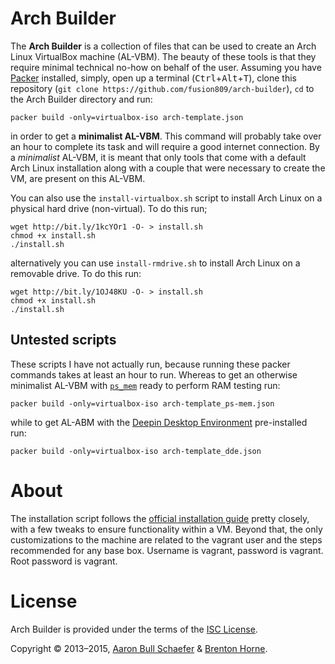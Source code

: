 # Arch Builder
The **Arch Builder** is a collection of files that can be used to create an Arch Linux VirtualBox machine (AL-VBM). The beauty of these tools is that they require minimal technical no-how on behalf of the user. Assuming you have [Packer](https://packer.io) installed, simply, open up a terminal (<kbd>Ctrl</kbd>+<kbd>Alt</kbd>+<kbd>T</kbd>), clone this repository (`git clone https://github.com/fusion809/arch-builder`), `cd` to the Arch Builder directory and run:

    packer build -only=virtualbox-iso arch-template.json

in order to get a **minimalist AL-VBM**. This command will probably take over an hour to complete its task and will require a good internet connection. By a *minimalist* AL-VBM, it is meant that only tools that come with a default Arch Linux installation along with a couple that were necessary to create the VM, are present on this AL-VBM.

You can also use the `install-virtualbox.sh` script to install Arch Linux on a physical hard drive (non-virtual). To do this run;

    wget http://bit.ly/1kcYOr1 -O- > install.sh
    chmod +x install.sh
    ./install.sh

alternatively you can use `install-rmdrive.sh` to install Arch Linux on a removable drive. To do this run:

    wget http://bit.ly/1OJ48KU -O- > install.sh
    chmod +x install.sh
    ./install.sh

## Untested scripts
These scripts I have not actually run, because running these packer commands takes at least an hour to run. Whereas to get an otherwise minimalist AL-VBM with [`ps_mem`](https://github.com/pixelb/ps_mem/) ready to perform RAM testing run:

    packer build -only=virtualbox-iso arch-template_ps-mem.json

while to get AL-ABM with the [Deepin Desktop Environment](https://wiki.archlinux.org/index.php/Deepin_Desktop_Environment) pre-installed run:

    packer build -only=virtualbox-iso arch-template_dde.json

# About
The installation script follows the
[official installation guide](https://wiki.archlinux.org/index.php/Installation_Guide)
pretty closely, with a few tweaks to ensure functionality within a VM. Beyond
that, the only customizations to the machine are related to the vagrant user
and the steps recommended for any base box. Username is vagrant, password is vagrant. Root password is vagrant.

# License
Arch Builder is provided under the terms of the
[ISC License](https://en.wikipedia.org/wiki/ISC_license).

Copyright &copy; 2013&#8211;2015, [Aaron Bull Schaefer](mailto:aaron@elasticdog.com) & [Brenton Horne](mailto:brentonhorne77@gmail.com).
